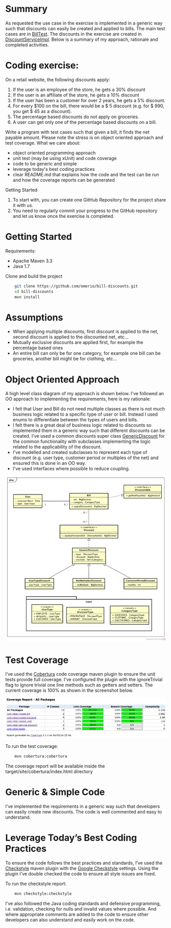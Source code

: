 # Summary
As requested the use case in the exercise is implemented in a generic way such that discounts can easily be created and applied to bills. The main test cases are in
[BillTest](https://github.com/omerio/bill-discounts/blob/master/src/test/java/com/retail/model/bill/BillTest.java). The discounts in the exercise are created in [DiscountServiceImpl](https://github.com/omerio/bill-discounts/blob/master/src/main/java/com/retail/service/discount/DiscountServiceImpl.java). Below is a summary of my approach, rationale and completed activities.

# Coding exercise:

On a retail website, the following discounts apply: 
1. If the user is an employee of the store, he gets a 30% discount 
2. If the user is an affiliate of the store, he gets a 10% discount 
3. If the user has been a customer for over 2 years, he gets a 5% discount. 
4. For every $100 on the bill, there would be a $ 5 discount (e.g. for $ 990, you get $ 45 as a discount). 
5. The percentage based discounts do not apply on groceries. 
6. A user can get only one of the percentage based discounts on a bill. 

Write a program with test cases such that given a bill, it finds the net payable amount. Please note the stress is on object oriented approach and test coverage. What we care about: 


* object oriented programming approach 
* unit test (may be using xUnit) and code coverage 
* code to be generic and simple 
* leverage today's best coding practices 
* clear README.md that explains how the code and the test can be run and how the coverage reports can be generated

Getting Started 
1. To start with, you can create one GitHub Repository for the project share it with us. 
2. You need to regularly commit your progress to the GitHub repository and let us know once the exercise is completed. 

# Getting Started
Requirements:

- Apache Maven 3.3
- Java 1.7

Clone and build the project

```bash
    git clone https://github.com/omerio/bill-discounts.git
    cd bill-discounts
    mvn install
```    

# Assumptions
- When applying multiple discounts, first discount is applied to the net, second discount is applied to the discounted net, etc…
- Mutually exclusive discounts are applied first, for example the percentage based ones
- An entire bill can only be for one category, for example one bill can be groceries, another bill might be for clothing, etc...

# Object Oriented Approach
A high level class diagram of my approach is shown below. I've followed an OO approach to implementing the requirements, here is my rationale:
- I felt that User and Bill do not need multiple classes as there is not much business logic related to a specific type of user or bill. Instead I used enums to differentiate between the types of users and bills.
- I felt there is a great deal of business logic related to discounts so implemented them in a generic way such that different discounts can be created. I've used a common discounts super class [GenericDiscount](https://github.com/omerio/bill-discounts/blob/master/src/main/java/com/retail/model/discount/GenericDiscount.java) for the common functionality with subclasses implementing the logic related to the applicability of the discount. 
- I've modelled and created subclasses to represent each type of discount (e.g. user type, customer period or multiples of the net) and ensured this is done in an OO way.
- I've used interfaces where possible to reduce coupling.

![Alt text](https://github.com/omerio/bill-discounts/blob/master/img/class_diagram.png "Class Diagram")

# Test Coverage

I’ve used the [Cobertura](https://github.com/cobertura/cobertura) code coverage maven plugin to ensure the unit tests provide full coverage. I’ve configured the plugin with the ignoreTrivial flag to ignore trivial one line methods such as getters and setters. The current coverage is 100% as shown in the screenshot below.

![Alt text](https://github.com/omerio/bill-discounts/blob/master/img/code_coverage.png "Test Coverage")

To run the test coverage:

```bash
    mvn cobertura:cobertura
```
The coverage report will be available inside the target/site/cobertura/index.html directory


# Generic & Simple Code

I've implemented the requirements in a generic way such that developers can easily create new discounts. The code is well commented and easy to understand.

# Leverage Today’s Best Coding Practices

To ensure the code follows the best practices and standards, I’ve used the [Checkstyle](https://github.com/checkstyle/checkstyle) maven plugin with the [Google Checkstyle](https://github.com/checkstyle/checkstyle/blob/master/src/main/resources/google_checks.xml) settings. Using the plugin I've double checked the code to ensure all style issues are fixed.

To run the checkstyle report:

```bash
    mvn checkstyle:checkstyle
```

I've also followed the Java coding standards and defensive programming, i.e. validation, checking for nulls and invalid values where possible. And where appropriate comments are added to the code to ensure other developers can also understand and easily work on the code.
